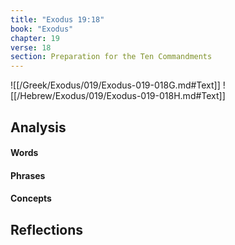 ```yaml
---
title: "Exodus 19:18"
book: "Exodus"
chapter: 19
verse: 18
section: Preparation for the Ten Commandments
---
```

![[/Greek/Exodus/019/Exodus-019-018G.md#Text]]
![[/Hebrew/Exodus/019/Exodus-019-018H.md#Text]]

## Analysis

#### Words

#### Phrases

#### Concepts

## Reflections
